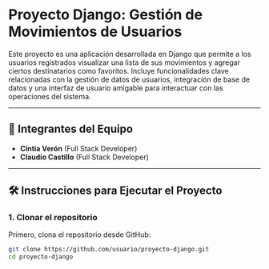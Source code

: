 # Proyecto Django: Gestión de Movimientos de Usuarios

Este proyecto es una aplicación desarrollada en Django que permite a los usuarios registrados visualizar una lista de sus movimientos y agregar ciertos destinatarios como favoritos. Incluye funcionalidades clave relacionadas con la gestión de datos de usuarios, integración de base de datos y una interfaz de usuario amigable para interactuar con las operaciones del sistema.

---

## 👥 Integrantes del Equipo

- **Cintia Verón** (Full Stack Developer)
- **Claudio Castillo** (Full Stack Developer)

---

## 🛠️ Instrucciones para Ejecutar el Proyecto

### 1. Clonar el repositorio
Primero, clona el repositorio desde GitHub:
```bash
git clone https://github.com/usuario/proyecto-django.git
cd proyecto-django
